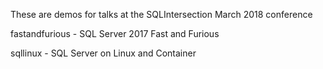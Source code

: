 These are demos for talks at the SQLIntersection March 2018 conference

fastandfurious - SQL Server 2017 Fast and Furious

sqllinux - SQL Server on Linux and Container